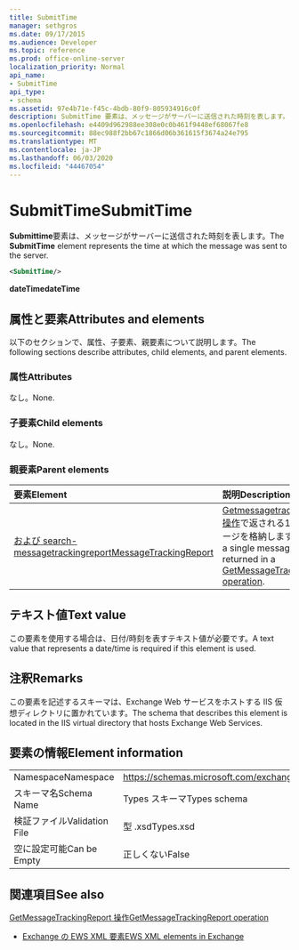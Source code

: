 ```yaml
---
title: SubmitTime
manager: sethgros
ms.date: 09/17/2015
ms.audience: Developer
ms.topic: reference
ms.prod: office-online-server
localization_priority: Normal
api_name:
- SubmitTime
api_type:
- schema
ms.assetid: 97e4b71e-f45c-4bdb-80f9-805934916c0f
description: SubmitTime 要素は、メッセージがサーバーに送信された時刻を表します。
ms.openlocfilehash: e4409d962988ee308e0c0b461f9448ef68067fe8
ms.sourcegitcommit: 88ec988f2bb67c1866d06b361615f3674a24e795
ms.translationtype: MT
ms.contentlocale: ja-JP
ms.lasthandoff: 06/03/2020
ms.locfileid: "44467054"
---
```

# <a name="submittime"></a><span data-ttu-id="780dc-103">SubmitTime</span><span class="sxs-lookup"><span data-stu-id="780dc-103">SubmitTime</span></span>

<span data-ttu-id="780dc-104">**Submittime**要素は、メッセージがサーバーに送信された時刻を表します。</span><span class="sxs-lookup"><span data-stu-id="780dc-104">The **SubmitTime** element represents the time at which the message was sent to the server.</span></span> 
  
```XML
<SubmitTime/>
```

 <span data-ttu-id="780dc-105">**dateTime**</span><span class="sxs-lookup"><span data-stu-id="780dc-105">**dateTime**</span></span>
## <a name="attributes-and-elements"></a><span data-ttu-id="780dc-106">属性と要素</span><span class="sxs-lookup"><span data-stu-id="780dc-106">Attributes and elements</span></span>

<span data-ttu-id="780dc-107">以下のセクションで、属性、子要素、親要素について説明します。</span><span class="sxs-lookup"><span data-stu-id="780dc-107">The following sections describe attributes, child elements, and parent elements.</span></span>
  
### <a name="attributes"></a><span data-ttu-id="780dc-108">属性</span><span class="sxs-lookup"><span data-stu-id="780dc-108">Attributes</span></span>

<span data-ttu-id="780dc-109">なし。</span><span class="sxs-lookup"><span data-stu-id="780dc-109">None.</span></span>
  
### <a name="child-elements"></a><span data-ttu-id="780dc-110">子要素</span><span class="sxs-lookup"><span data-stu-id="780dc-110">Child elements</span></span>

<span data-ttu-id="780dc-111">なし。</span><span class="sxs-lookup"><span data-stu-id="780dc-111">None.</span></span>
  
### <a name="parent-elements"></a><span data-ttu-id="780dc-112">親要素</span><span class="sxs-lookup"><span data-stu-id="780dc-112">Parent elements</span></span>

|<span data-ttu-id="780dc-113">**要素**</span><span class="sxs-lookup"><span data-stu-id="780dc-113">**Element**</span></span>|<span data-ttu-id="780dc-114">**説明**</span><span class="sxs-lookup"><span data-stu-id="780dc-114">**Description**</span></span>|
|:-----|:-----|
|[<span data-ttu-id="780dc-115">および search-messagetrackingreport</span><span class="sxs-lookup"><span data-stu-id="780dc-115">MessageTrackingReport</span></span>](messagetrackingreport.md) <br/> |<span data-ttu-id="780dc-116">[Getmessagetrackingreport 操作](getmessagetrackingreport-operation.md)で返される1つのメッセージを格納します。</span><span class="sxs-lookup"><span data-stu-id="780dc-116">Contains a single message that is returned in a [GetMessageTrackingReport operation](getmessagetrackingreport-operation.md).</span></span>  <br/> |
   
## <a name="text-value"></a><span data-ttu-id="780dc-117">テキスト値</span><span class="sxs-lookup"><span data-stu-id="780dc-117">Text value</span></span>

<span data-ttu-id="780dc-118">この要素を使用する場合は、日付/時刻を表すテキスト値が必要です。</span><span class="sxs-lookup"><span data-stu-id="780dc-118">A text value that represents a date/time is required if this element is used.</span></span>
  
## <a name="remarks"></a><span data-ttu-id="780dc-119">注釈</span><span class="sxs-lookup"><span data-stu-id="780dc-119">Remarks</span></span>

<span data-ttu-id="780dc-120">この要素を記述するスキーマは、Exchange Web サービスをホストする IIS 仮想ディレクトリに置かれています。</span><span class="sxs-lookup"><span data-stu-id="780dc-120">The schema that describes this element is located in the IIS virtual directory that hosts Exchange Web Services.</span></span>
  
## <a name="element-information"></a><span data-ttu-id="780dc-121">要素の情報</span><span class="sxs-lookup"><span data-stu-id="780dc-121">Element information</span></span>

|||
|:-----|:-----|
|<span data-ttu-id="780dc-122">Namespace</span><span class="sxs-lookup"><span data-stu-id="780dc-122">Namespace</span></span>  <br/> |https://schemas.microsoft.com/exchange/services/2006/types  <br/> |
|<span data-ttu-id="780dc-123">スキーマ名</span><span class="sxs-lookup"><span data-stu-id="780dc-123">Schema Name</span></span>  <br/> |<span data-ttu-id="780dc-124">Types スキーマ</span><span class="sxs-lookup"><span data-stu-id="780dc-124">Types schema</span></span>  <br/> |
|<span data-ttu-id="780dc-125">検証ファイル</span><span class="sxs-lookup"><span data-stu-id="780dc-125">Validation File</span></span>  <br/> |<span data-ttu-id="780dc-126">型 .xsd</span><span class="sxs-lookup"><span data-stu-id="780dc-126">Types.xsd</span></span>  <br/> |
|<span data-ttu-id="780dc-127">空に設定可能</span><span class="sxs-lookup"><span data-stu-id="780dc-127">Can be Empty</span></span>  <br/> |<span data-ttu-id="780dc-128">正しくない</span><span class="sxs-lookup"><span data-stu-id="780dc-128">False</span></span>  <br/> |
   
## <a name="see-also"></a><span data-ttu-id="780dc-129">関連項目</span><span class="sxs-lookup"><span data-stu-id="780dc-129">See also</span></span>



[<span data-ttu-id="780dc-130">GetMessageTrackingReport 操作</span><span class="sxs-lookup"><span data-stu-id="780dc-130">GetMessageTrackingReport operation</span></span>](getmessagetrackingreport-operation.md)


- [<span data-ttu-id="780dc-131">Exchange の EWS XML 要素</span><span class="sxs-lookup"><span data-stu-id="780dc-131">EWS XML elements in Exchange</span></span>](ews-xml-elements-in-exchange.md)


